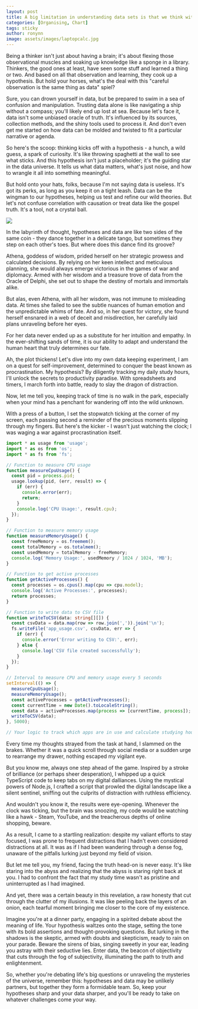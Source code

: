 ```yaml
---
layout: post
title: A big limitation in understanding data sets is that we think with the hypothesis first
categories: [Organising, Chart]
tags: sticky
author: ronynn
image: assets/images/laptopcalc.jpg
---
```


Being a thinker isn't just about having a brain; it's about flexing those observational muscles and soaking up knowledge like a sponge in a library. Thinkers, the good ones at least, have seen some stuff and learned a thing or two. And based on all that observation and learning, they cook up a hypothesis. But hold your horses, what's the deal with this "careful observation is the same thing as data" spiel?

Sure, you can drown yourself in data, but be prepared to swim in a sea of confusion and manipulation. Trusting data alone is like navigating a ship without a compass; you'll likely end up lost at sea. Because let's face it, data isn't some unbiased oracle of truth. It's influenced by its sources, collection methods, and the shiny tools used to process it. And don't even get me started on how data can be molded and twisted to fit a particular narrative or agenda.

So here's the scoop: thinking kicks off with a hypothesis - a hunch, a wild guess, a spark of curiosity. It's like throwing spaghetti at the wall to see what sticks. And this hypothesis isn't just a placeholder; it's the guiding star in the data universe. It tells us what data matters, what's just noise, and how to wrangle it all into something meaningful.

But hold onto your hats, folks, because I'm not saying data is useless. It's got its perks, as long as you keep it on a tight leash. Data can be the wingman to our hypotheses, helping us test and refine our wild theories. But let's not confuse correlation with causation or treat data like the gospel truth. It's a tool, not a crystal ball.


![](https://mysteriousadventuresblog.wordpress.com/wp-content/uploads/2023/05/pexels-photo-669619.jpeg)

In the labyrinth of thought, hypotheses and data are like two sides of the same coin - they dance together in a delicate tango, but sometimes they step on each other's toes. But where does this dance find its groove?

Athena, goddess of wisdom, prided herself on her strategic prowess and calculated decisions. By relying on her keen intellect and meticulous planning, she would always emerge victorious in the games of war and diplomacy. Armed with her wisdom and a treasure trove of data from the Oracle of Delphi, she set out to shape the destiny of mortals and immortals alike.

But alas, even Athena, with all her wisdom, was not immune to misleading data. At times she failed to see the subtle nuances of human emotion and the unpredictable whims of fate. And so, in her quest for victory, she found herself ensnared in a web of deceit and misdirection, her carefully laid plans unraveling before her eyes.

For her data never ended up as a substitute for her intuition and empathy. In the ever-shifting sands of time, it is our ability to adapt and understand the human heart that truly determines our fate.

Ah, the plot thickens! Let's dive into my own data keeping experiment, I am on a quest for self-improvement, determined to conquer the beast known as procrastination. My hypothesis? By diligently tracking my daily study hours, I'll unlock the secrets to productivity paradise. With spreadsheets and timers, I march forth into battle, ready to slay the dragon of distraction.

Now, let me tell you, keeping track of time is no walk in the park, especially when your mind has a penchant for wandering off into the wild unknown.

With a press of a button, I set the stopwatch ticking at the corner of my screen, each passing second a reminder of the precious moments slipping through my fingers. But here's the kicker - I wasn't just watching the clock; I was waging a war against procrastination itself.

```typescript
import * as usage from 'usage';
import * as os from 'os';
import * as fs from 'fs';

// Function to measure CPU usage
function measureCpuUsage() {
  const pid = process.pid;
  usage.lookup(pid, (err, result) => {
    if (err) {
      console.error(err);
      return;
    }
    console.log('CPU Usage:', result.cpu);
  });
}

// Function to measure memory usage
function measureMemoryUsage() {
  const freeMemory = os.freemem();
  const totalMemory = os.totalmem();
  const usedMemory = totalMemory - freeMemory;
  console.log('Memory Usage:', usedMemory / 1024 / 1024, 'MB');
}

// Function to get active processes
function getActiveProcesses() {
  const processes = os.cpus().map(cpu => cpu.model);
  console.log('Active Processes:', processes);
  return processes;
}

// Function to write data to CSV file
function writeToCSV(data: string[][]) {
  const csvData = data.map(row => row.join(',')).join('\n');
  fs.writeFile('app_usage.csv', csvData, err => {
    if (err) {
      console.error('Error writing to CSV:', err);
    } else {
      console.log('CSV file created successfully');
    }
  });
}

// Interval to measure CPU and memory usage every 5 seconds
setInterval(() => {
  measureCpuUsage();
  measureMemoryUsage();
  const activeProcesses = getActiveProcesses();
  const currentTime = new Date().toLocaleString();
  const data = activeProcesses.map(process => [currentTime, process]);
  writeToCSV(data);
}, 5000);

// Your logic to track which apps are in use and calculate studying hours

```

Every time my thoughts strayed from the task at hand, I slammed on the brakes. Whether it was a quick scroll through social media or a sudden urge to rearrange my drawer, nothing escaped my vigilant eye.

But you know me, always one step ahead of the game. Inspired by a stroke of brilliance (or perhaps sheer desperation), I whipped up a quick TypeScript code to keep tabs on my digital dalliances. Using the mystical powers of Node.js, I crafted a script that prowled the digital landscape like a silent sentinel, sniffing out the culprits of distraction with ruthless efficiency.

And wouldn't you know it, the results were eye-opening. Whenever the clock was ticking, but the brain was snoozing, my code would be watching like a hawk - Steam, YouTube, and the treacherous depths of online shopping, beware.

  <script src="https://cdn.jsdelivr.net/npm/chart.js"></script>

  <canvas id="studyHoursChart" width="400" height="200"></canvas>

  <script>
    // Sample data
    const studyHoursSelf = [4.6, 5.6, 3.4, 5.8, 4.4]; // Self-calculated study hours
    const studyHoursActual = [3.1, 3.3, 2.2, 2.8, 3.5]; // Actual studying hours measured by Node.js

    // Chart.js configuration
    const ctx = document.getElementById('studyHoursChart').getContext('2d');
    const myChart = new Chart(ctx, {
      type: 'bar',
      data: {
        labels: ['Day 1', 'Day 2', 'Day 3', 'Day 4', 'Day 5'],
        datasets: [
          {
            label: 'Self-calculated Study Hours',
            data: studyHoursSelf,
            backgroundColor: 'rgba(255, 99, 132, 0.5)', // Red
            borderColor: 'rgba(255, 99, 132, 1)',
            borderWidth: 1
          },
          {
            label: 'Actual Studying Hours (Measured)',
            data: studyHoursActual,
            backgroundColor: 'rgba(54, 162, 235, 0.5)', // Blue
            borderColor: 'rgba(54, 162, 235, 1)',
            borderWidth: 1
          }
        ]
      },
      options: {
        scales: {
          y: {
            beginAtZero: true
          }
        }
      }
    });
  </script>

As a result, I came to a startling realization: despite my valiant efforts to stay focused, I was prone to frequent distractions that I hadn't even considered distractions at all. It was as if I had been wandering through a dense fog, unaware of the pitfalls lurking just beyond my field of vision.

But let me tell you, my friend, facing the truth head-on is never easy. It's like staring into the abyss and realizing that the abyss is staring right back at you. I had to confront the fact that my study time wasn't as pristine and uninterrupted as I had imagined.

And yet, there was a certain beauty in this revelation, a raw honesty that cut through the clutter of my illusions. It was like peeling back the layers of an onion, each tearful moment bringing me closer to the core of my existence.

Imagine you're at a dinner party, engaging in a spirited debate about the meaning of life. Your hypothesis waltzes onto the stage, setting the tone with its bold assertions and thought-provoking questions. But lurking in the shadows is the skeptic, armed with doubts and skepticism, ready to rain on your parade. Beware the sirens of bias, singing sweetly in your ear, leading you astray with their seductive lies. Enter data, the beacon of objectivity that cuts through the fog of subjectivity, illuminating the path to truth and enlightenment.

So, whether you're debating life's big questions or unraveling the mysteries of the universe, remember this: hypotheses and data may be unlikely partners, but together they form a formidable team. So, keep your hypotheses sharp and your data sharper, and you'll be ready to take on whatever challenges come your way.
